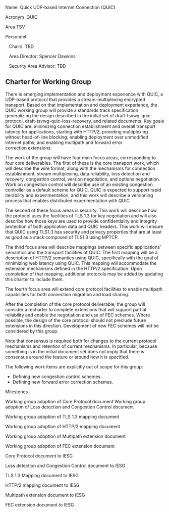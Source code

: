 Name  Quick UDP-based Internet Connection (QUIC)

Acronym  QUIC

Area TSV

Personnel

   Chairs  TBD

   Area Director: Spencer Dawkins

   Security Area Advisor: TBD

Charter for Working Group
-------------------------

There is emerging implementation and deployment experience with QUIC, a UDP-based protocol that provides a stream-multiplexing encrypted transport. Based on that implementation and deployment experience, the QUIC working group will provide a standards track specification generalizing the design described in the initial set of draft-tsvwg-quic-protocol, draft-tsvwg-quic-loss-recovery, and related documents. Key goals for QUIC are: minimizing connection establishment and overall transport latency for applications, starting with HTTP/2; providing multiplexing without head-of-line blocking; enabling deployment over unmodified Internet paths; and enabling multipath and forward error correction extensions.

The work of the group will have four main focus areas, corresponding to four core deliverables. The first of these is the core transport work, which will describe the wire format, along with the mechanisms for connection establishment, stream multiplexing, data reliability, loss detection and recovery, congestion control, version negotiation, and options negotiation. Work on congestion control will describe use of an existing congestion controller as a default scheme for QUIC. QUIC is expected to support rapid iterability and experimentation, and this work will describe a versioning process that enables distributed experimentation with QUIC. 

The second of these focus areas is security. This work will describe how the protocol uses the facilities of TLS 1.3 for key negotiation and will also describe how those keys are used to provide confidentiality and integrity protection of both application data and QUIC headers. This work will ensure that QUIC using TLS1.3 has security and privacy properties that are at least as good as a stack composed of TLS1.3 using MPTCP.

The third focus area will describe mappings between specific applications’ semantics and the transport facilities of QUIC. The first mapping will be a description of HTTP/2 semantics using QUIC, specifically with the goal of minimizing web latency using QUIC. This mapping will accommodate the extension mechanisms defined in the HTTP/2 specification. Upon completion of that mapping, additional protocols may be added by updating this charter to include them.

The fourth focus area will extend core protocol facilities to enable multipath capabilities for both connection migration and load sharing.

After the completion of the core protocol deliverable, the group will consider a recharter to complete extensions that will support partial reliability and enable the negotiation and use of FEC schemes. Where possible, the design of the core protocol should not preclude future extensions in this direction. Development of new FEC schemes will not be considered by this group.

Note that consensus is required both for changes to the current protocol mechanisms and retention of current mechanisms. In particular, because something is in the initial document set does not imply that there is consensus around the feature or around how it is specified.

The following work items are explicitly out of scope for this group:
- Defining new congestion control schemes.
- Defining new forward error correction schemes.

Milestones

Working group adoption of Core Protocol document
Working group adoption of Loss detection and Congestion Control document

Working group adoption of TLS 1.3 mapping document

Working group adoption of HTTP/2 mapping document

Working group adoption of Multipath extension document

Working group adoption of FEC extension document

Core Protocol document to IESG

Loss detection and Congestion Control document to IESG

TLS 1.3 Mapping document to IESG

HTTP/2 mapping document to IESG

Multipath extension document to IESG

FEC extension document to IESG
